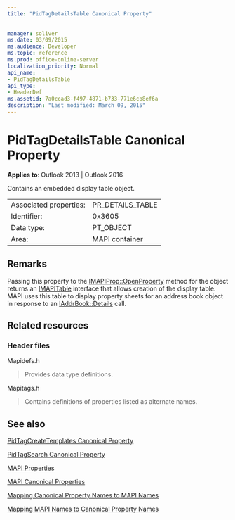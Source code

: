 ```yaml
---
title: "PidTagDetailsTable Canonical Property"
 
 
manager: soliver
ms.date: 03/09/2015
ms.audience: Developer
ms.topic: reference
ms.prod: office-online-server
localization_priority: Normal
api_name:
- PidTagDetailsTable
api_type:
- HeaderDef
ms.assetid: 7a0ccad3-f497-4871-b733-771e6cb8ef6a
description: "Last modified: March 09, 2015"
---
```


# PidTagDetailsTable Canonical Property

  
  
**Applies to**: Outlook 2013 | Outlook 2016 
  
Contains an embedded display table object.
  
|||
|:-----|:-----|
|Associated properties:  <br/> |PR_DETAILS_TABLE  <br/> |
|Identifier:  <br/> |0x3605  <br/> |
|Data type:  <br/> |PT_OBJECT  <br/> |
|Area:  <br/> |MAPI container  <br/> |
   
## Remarks

Passing this property to the [IMAPIProp::OpenProperty](imapiprop-openproperty.md) method for the object returns an [IMAPITable](imapitableiunknown.md) interface that allows creation of the display table. MAPI uses this table to display property sheets for an address book object in response to an [IAddrBook::Details](iaddrbook-details.md) call. 
  
## Related resources

### Header files

Mapidefs.h
  
> Provides data type definitions.
    
Mapitags.h
  
> Contains definitions of properties listed as alternate names.
    
## See also



[PidTagCreateTemplates Canonical Property](pidtagcreatetemplates-canonical-property.md)
  
[PidTagSearch Canonical Property](pidtagsearch-canonical-property.md)


[MAPI Properties](mapi-properties.md)
  
[MAPI Canonical Properties](mapi-canonical-properties.md)
  
[Mapping Canonical Property Names to MAPI Names](mapping-canonical-property-names-to-mapi-names.md)
  
[Mapping MAPI Names to Canonical Property Names](mapping-mapi-names-to-canonical-property-names.md)

